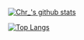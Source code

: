 [![Chr_'s github stats](https://github-readme-stats.vercel.app/api?username=chr233&theme=vue-dark&show_icons=true)](https://github.com/chr233)

[![Top Langs](https://github-readme-stats.vercel.app/api/top-langs/?username=chr233&hide=css,html)](https://github.com/chr233)


